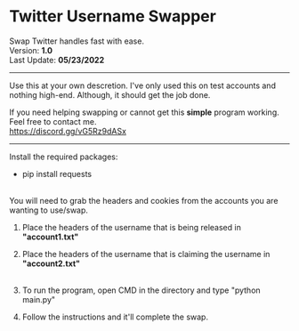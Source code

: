 # Twitter Username Swapper
Swap Twitter handles fast with ease.<br>
Version: **1.0**<br>
Last Update: **05/23/2022**<br>
<hr>

Use this at your own descretion. I've only used this on test accounts and nothing high-end. Although, it should get the job done.<br>

If you need helping swapping or cannot get this **simple** program working. Feel free to contact me.<br>
https://discord.gg/vG5Rz9dASx

<hr>

Install the required packages:<br>
* pip install requests<br><br>

You will need to grab the headers and cookies from the accounts you are wanting to use/swap.<br>
1) Place the headers of the username that is being released in **"account1.txt"**<br>
2) Place the headers of the username that is claiming the username in **"account2.txt"**<br><br>

3) To run the program, open CMD in the directory and type "python main.py"

4) Follow the instructions and it'll complete the swap.
